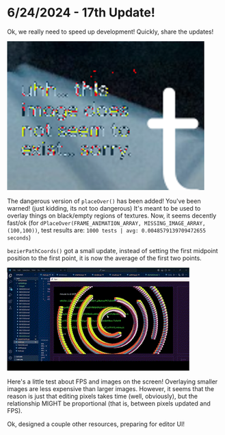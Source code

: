 # 6/24/2024 - 17th Update!

Ok, we really need to speed up development! Quickly, share the updates!

![what the](</updatelogs/images/062024/06242024 - 1.png>)

The dangerous version of `placeOver()` has been added! You've been warned! (just kidding, its not too dangerous) It's meant to be used to overlay things on black/empty regions of textures. Now, it seems decently fast/ok (for `dPlaceOver(FRAME_ANIMATION_ARRAY, MISSING_IMAGE_ARRAY,(100,100))`, test results are: `1000 tests | avg: 0.0048579139709472655 seconds`)

`bezierPathCoords()` got a small update, instead of setting the first midpoint position to the first point, it is now the average of the first two points.

![silly](</updatelogs/images/062024/06242024 - 2.gif>)

Here's a little test about FPS and images on the screen! Overlaying smaller images are less expensive than larger images. However, it seems that the reason is just that editing pixels takes time (well, obviously), but the relationship MIGHT be proportional (that is, between pixels updated and FPS).

Ok, designed a couple other resources, preparing for editor UI!